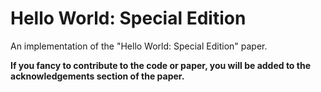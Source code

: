 # Hello World: Special Edition

An implementation of the "Hello World: Special Edition" paper.


**If you fancy to contribute to the code or paper, you will be added to the acknowledgements section of the paper.**
